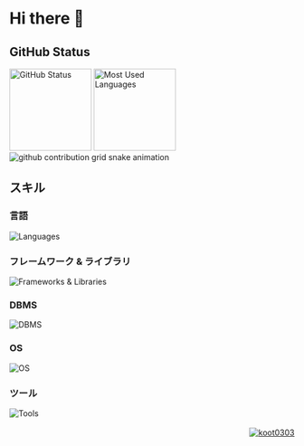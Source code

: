 <h1>Hi there 👋</h1>

<div>
    <h2>GitHub Status</h2>
    <div>
        <img height="145px" src="https://github-profile-summary-cards.vercel.app/api/cards/profile-details?username=koot0303&theme=dark" alt="GitHub Status">
        <img height="145px" src="https://github-readme-stats.vercel.app/api/top-langs/?username=koot0303&layout=compact&theme=dark" alt="Most Used Languages">
        <img src="https://raw.githubusercontent.com/koot0303/koot0303/output/github-contribution-grid-snake.svg" alt="github contribution grid snake animation">
    </div>
</div>

<div>
    <h2>スキル</h2>
    <div>
        <h3>言語</h3>
            <img align="top"src="https://skillicons.dev/icons?i=python,javascript,html,css" alt="Languages">
    </div>
    <div>
        <h3>フレームワーク & ライブラリ</h3>
            <img src="https://skillicons.dev/icons?i=django,flask,vuejs,nodejs" alt="Frameworks & Libraries">
    </div>
    <div>
        <h3>DBMS</h3>
            <img src="https://skillicons.dev/icons?i=mysql,sqlite" alt="DBMS">
    </div>
    <div>
        <h3>OS</h3>
            <img src="https://skillicons.dev/icons?i=windows,linux,raspberrypi" alt="OS">
    </div>
    <div>
        <h3>ツール</h3>
            <img src="https://skillicons.dev/icons?i=git,github,vscode" alt="Tools">
    </div>
</div>

<br>

<div align="right">
    <a href="https://github.com/koot0303/">
        <img src="https://komarev.com/ghpvc/?username=koot0303" alt="koot0303">
    </a>
</div>
